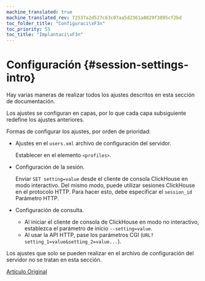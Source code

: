 ```yaml
---
machine_translated: true
machine_translated_rev: 72537a2d527c63c07aa5d2361a8829f3895cf2bd
toc_folder_title: "Configuraci\xF3n"
toc_priority: 55
toc_title: "Implantaci\xF3n"
---
```


# Configuración {#session-settings-intro}

Hay varias maneras de realizar todos los ajustes descritos en esta sección de documentación.

Los ajustes se configuran en capas, por lo que cada capa subsiguiente redefine los ajustes anteriores.

Formas de configurar los ajustes, por orden de prioridad:

-   Ajustes en el `users.xml` archivo de configuración del servidor.

    Establecer en el elemento `<profiles>`.

-   Configuración de la sesión.

    Enviar `SET setting=value` desde el cliente de consola ClickHouse en modo interactivo.
    Del mismo modo, puede utilizar sesiones ClickHouse en el protocolo HTTP. Para hacer esto, debe especificar el `session_id` Parámetro HTTP.

-   Configuración de consulta.

    -   Al iniciar el cliente de consola de ClickHouse en modo no interactivo, establezca el parámetro de inicio `--setting=value`.
    -   Al usar la API HTTP, pase los parámetros CGI (`URL?setting_1=value&setting_2=value...`).

Los ajustes que solo se pueden realizar en el archivo de configuración del servidor no se tratan en esta sección.

[Artículo Original](https://clickhouse.tech/docs/en/operations/settings/) <!--hide-->
